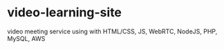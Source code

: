 # video-learning-site
video meeting service using with HTML/CSS, JS, WebRTC, NodeJS, PHP, MySQL, AWS

